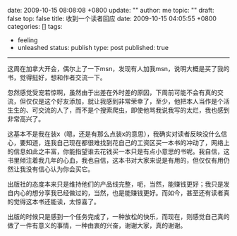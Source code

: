 date: 2009-10-15 08:08:08 +0800
update: ""
author: me
topic: ""
draft: false
top: false
title: 收到一个读者回应
date: 2009-10-15 04:05:55 +0800
categories: []
tags:
- feeling
- unleashed
status: publish
type: post
published: true
---
<p>这周在加拿大开会，偶尔上了一下msn，发现有人加我msn，说明大概是买了我的书，觉得挺好，想和作者交流一下。</p>

<p>忽然感觉受宠若惊啊，虽然由于出差在外时差的原因，下周前可能不会有真的交流，但仅仅是这个好友添加，就让我感到非常荣幸了，至少，他把本人当作是个活生生的、可交流的人了，而不是个搜索爬虫，即使他骂我说我写的太烂，我也感到非常高兴了。</p>

<p>这基本不是我在装x（嗯，还是有那么点装x的意思），我确实对读者反映没什么信心，要知道，连我自己现在都很难找到花自己的工资区买一本书的冲动了，网络上的信息如此之丰富，你能指望谁去花钱买一本只是有点小意思的书呢。我自信，这书里倾注着我几年的心血，我也自信，这本书对大家来说是有用的，但仅仅有用仍然让我没有信心认为你会买它。</p>

<p>出版社的态度本来只是维持他们的产品线完整，呃，当然，能赚钱更好；我只是发自内心的想分享我已经做过的，当然，也是能赚钱更好。而如今，甚至还有读者真的觉得这本书还能读，太惊喜了。</p>

<p>出版的时候只是感到一个任务完成了，一种放松的快乐，而现在，则感觉自己真的做了一件有意义的事情，一种由衷的兴奋，谢谢大家，真的谢谢。</p>
